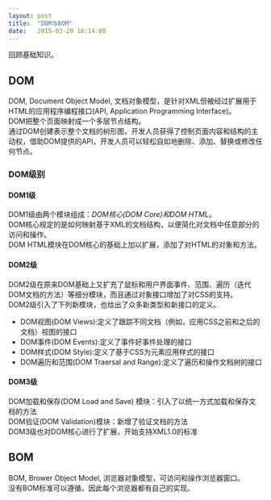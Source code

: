 ```yaml
---
layout: post
title:  "DOM与BOM"
date:   2015-03-20 16:14:00
---
```

回顾基础知识。

DOM
------

DOM, Document Object Model, 文档对象模型，是针对XML但被经过扩展用于HTML的应用程序编程接口(API, Application Programming Interface)。   
DOM把整个页面映射成一个多层节点结构。   
通过DOM创建表示整个文档的树形图，开发人员获得了控制页面内容和结构的主动权，借助DOM提供的API，开发人员可以轻松自如地删除、添加、替换或修改任何节点。

   

### DOM级别     

#### DOM1级   
DOM1级由两个模块组成：*DOM核心(DOM Core)*和*DOM HTML*。   
DOM核心规定的是如何映射基于XML的文档结构，以便简化对文档中任意部分的访问和操作。   
DOM HTML模块在DOM核心的基础上加以扩展，添加了对HTML的对象和方法。 

#### DOM2级   
DOM2级在原来DOM基础上又扩充了鼠标和用户界面事件、范围、遍历（迭代DOM文档的方法）等细分模块，而且通过对象接口增加了对CSS的支持。   
DOM2级引入了下列新模块，也给出了众多新类型和新接口的定义。   
*   DOM视图(DOM Views):定义了跟踪不同文档（例如，应用CSS之前和之后的文档）视图的接口   
*   DOM事件(DOM Events):定义了事件好事件处理的接口   
*   DOM样式(DOM Style):定义了基于CSS为元素应用样式的接口   
*   DOM遍历和范围(DOM Traersal and Range):定义了遍历和操作文档树的接口   

#### DOM3级   
DOM加载和保存(DOM Load and Save)    模块：引入了以统一方式加载和保存文档的方法   
DOM验证(DOM Validation)模块：新增了验证文档的方法     
DOM3级也对DOM核心进行了扩展，开始支持XML1.0的标准   


BOM
--------

BOM, Brower Object Model, 浏览器对象模型，可访问和操作浏览器窗口。   
没有BOM标准可以遵循，因此每个浏览器都有自己的实现。




